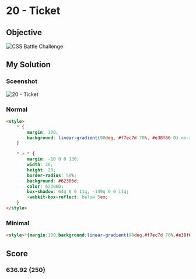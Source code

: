 # 20 - Ticket

## Objective

![CSS Battle Challenge](https://cssbattle.dev/targets/20.png)

## My Solution

### Sceenshot

![20 - Ticket](https://i.imgur.com/gwun6hW.jpeg)

### Normal

```html
<style>
	* {
		margin: 100;
		background: linear-gradient(90deg, #f7ec7d 70%, #e38f66 0) no-repeat #62306d;
	}

	* > * {
		margin: -10 0 0 130;
		width: 20;
		height: 20;
		border-radius: 50%;
		background: #62306d;
		color: 62306D;
		box-shadow: 64q 0 0 11q, -149q 0 0 11q;
		-webkit-box-reflect: below 5em;
	}
</style>
```

### Minimal

```html
<style>*{margin:100;background:linear-gradient(90deg,#f7ec7d 70%,#e38f66 0)no-repeat#62306d;>*{margin:-10 0 0 130;width:20;height:20;border-radius:50%;background:#62306d;color:62306D;box-shadow:64q 0 0 11q,-149q 0 0 11q;-webkit-box-reflect:below 5em
```

## Score

### 636.92 {250}
